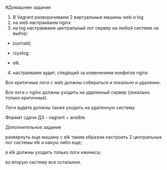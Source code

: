 #Домашнее задание
1. В Vagrant разворачиваем 2 виртуальные машины web и log
2. на web настраиваем nginx
3. на log настраиваем центральный лог сервер на любой системе на выбор:

+ journald;

+ rsyslog;

+ elk.
4. настраиваем аудит, следящий за изменением конфигов nginx

Все критичные логи с web должны собираться и локально и удаленно.

Все логи с nginx должны уходить на удаленный сервер (локально только критичные).

Логи аудита должны также уходить на удаленную систему.

Формат сдачи ДЗ - vagrant + ansible

Дополнительное задание

развернуть еще машину с elk таким образом настроить 2 центральных лог системы elk и какую либо еще;

в elk должны уходить только логи нжинкса;

во вторую систему все остальное.
